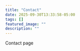 ```yaml
---
title: "Contact"
date: 2025-09-30T13:33:58-05:00
tags: []
featured_image: ""
description: ""
---
```

Contact page